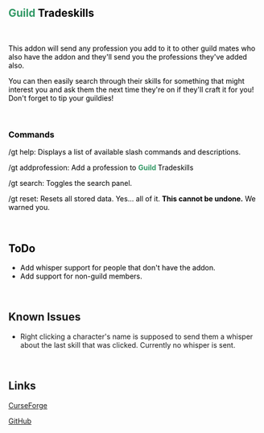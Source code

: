 <h2><span style="color: #00ff00;"><strong><span style="color: #339966;">Guild</span></strong><span style="color: #000000;"> Tradeskills</span></span></h2>
<p>&nbsp;</p>
<p><span style="color: #00ff00;"><span style="color: #000000;">This addon will send any profession you add to it to other guild mates who also have the addon and they'll send you the professions they've added also.</span></span></p>
<p><span style="color: #000000;">You can then easily search through their skills for something that might interest you and ask them the next time they're on if they'll craft it for you! Don't forget to tip your guildies!</span></p>
<p>&nbsp;</p>
<h3><span style="color: #000000;">Commands</span></h3>
<p><span style="color: #000000;">/gt help: Displays a list of available slash commands and descriptions.</span></p>
<p><span style="color: #000000;">/gt addprofession: Add a profession to&nbsp;<span style="color: #00ff00;"><span style="color: #000000;"><strong><span style="color: #339966;">Guild</span> </strong>Tradeskills</span></span></span></p>
<p><span style="color: #000000;"><span style="color: #00ff00;"><span style="color: #000000;">/gt search: Toggles the search panel.</span></span></span></p>
<p><span style="color: #000000;"><span style="color: #00ff00;"><span style="color: #000000;">/gt reset: Resets all stored data. Yes... all of it. <strong>This cannot be undone.</strong> We warned you.</span></span></span></p>
<p>&nbsp;</p>
<h2><span style="color: #000000;"><span style="color: #00ff00;"><span style="color: #000000;">ToDo</span></span></span></h2>
<ul>
<li><span style="color: #000000;"><span style="color: #00ff00;"><span style="color: #000000;">Add whisper support for people that don't have the addon.</span></span></span></li>
<li><span style="color: #000000;">Add support for non-guild members.</span></li>
</ul>
<p>&nbsp;</p>
<h2>Known Issues</h2>
<ul>
<li>Right clicking a character's name is supposed to send them a whisper about the last skill that was clicked. Currently no whisper is sent.</li>
</ul>
<p>&nbsp;</p>
<h2>Links</h2>
<p><a href="https://www.curseforge.com/wow/addons/guild-tradeskills/settings/general">CurseForge</a></p>
<p><a href="https://github.com/Chalos-Atiesh/GuildTradeskills">GitHub</a></p>
